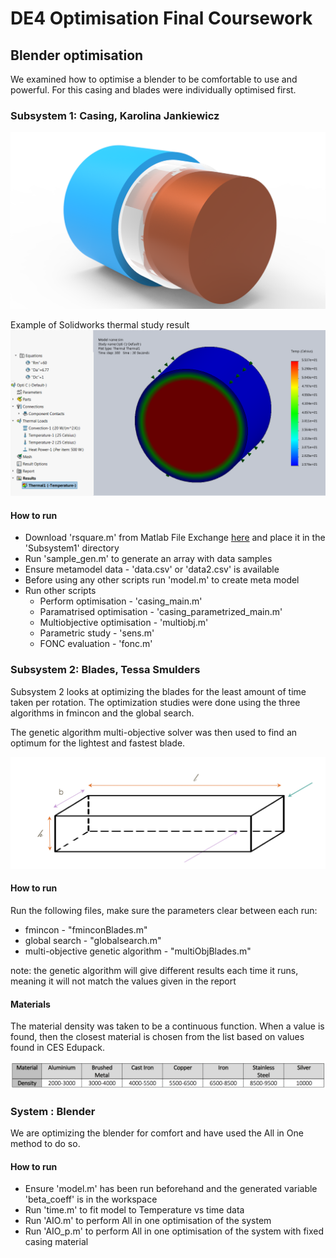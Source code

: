 # DE4 Optimisation Final Coursework 

## Blender optimisation

We examined how to optimise a blender to be comfortable to use and powerful. For this casing and blades were individually optimised first.

### Subsystem 1: Casing, Karolina Jankiewicz

![Casing segment CAD model](/imgs/casing_cad.png)

Example of Solidworks thermal study result
![Thermal simulation](/imgs/study.png)

#### How to run
 - Download 'rsquare.m' from Matlab File Exchange [here](https://uk.mathworks.com/matlabcentral/fileexchange/34492-r-square-the-coefficient-of-determination) and place it in the 'Subsystem1' directory
 - Run 'sample_gen.m' to generate an array with data samples
 - Ensure metamodel data - 'data.csv' or 'data2.csv' is available
 - Before using any other scripts run 'model.m' to create meta model
 - Run other scripts
   - Perform optimisation - 'casing_main.m'
   - Paramatrised optimisation - 'casing_parametrized_main.m'
   - Multiobjective optimisation - 'multiobj.m'
   - Parametric study - 'sens.m'
   - FONC evaluation - 'fonc.m'

### Subsystem 2: Blades, Tessa Smulders

Subsystem 2 looks at optimizing the blades for the least amount of time taken per rotation. The optimization studies were done using the three algorithms in fmincon and the global search. 

The genetic algorithm multi-objective solver was then used to find an optimum for the lightest and fastest blade. 

![Blade Simplified Model](/imgs/BladeModel.png)

#### How to run
Run the following files, make sure the parameters clear between each run:
- fmincon - "fminconBlades.m"
- global search - "globalsearch.m"
- multi-objective genetic algorithm - "multiObjBlades.m"

note: the genetic algorithm will give different results each time it runs, meaning it will not match the values given in the report

#### Materials
The material density was taken to be a continuous function. When a value is found, then the closest material is chosen from the list based on values found in CES Edupack. 

![Food safe metals and their densities](/imgs/MaterialListBlades.png)

### System : Blender

We are optimizing the blender for comfort and have used the All in One method to do so. 

#### How to run
 - Ensure 'model.m' has been run beforehand and the generated variable 'beta_coeff' is in the workspace
 - Run 'time.m' to fit model to Temperature vs time data
 - Run 'AIO.m' to perform All in one optimisation of the system
 - Run 'AIO_p.m' to perform All in one optimisation of the system with fixed casing material
